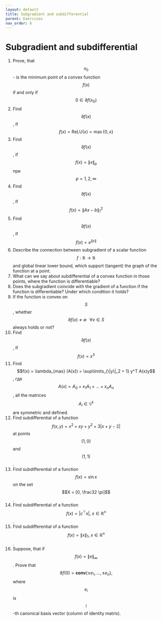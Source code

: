 ```yaml
---
layout: default
title: Subgradient and subdifferential
parent: Exercises
nav_order: 6
---
```


# Subgradient and subdifferential

1. Prove, that $$x_0$$ - is the minimum point of a convex function $$f(x)$$ if and only if $$0 \in \partial f(x_0)$$
1. Find $$\partial f(x)$$, if $$f(x) = \text{ReLU}(x) = \max \{0, x\}$$
1. Find $$\partial f(x)$$, if $$f(x) = \|x\|_p$$ при $$p = 1,2, \infty$$
1. Find $$\partial f(x)$$, if $$f(x) = \|Ax - b\|_1^2$$
1. Find $$\partial f(x)$$, if $$f(x) = e^{\|x\|}$$
1. Describe the connection between subgradient of a scalar function $$f: \mathbb{R} \to \mathbb{R}$$ and global linear lower bound, which support (tangent) the graph of the function at a point.
1. What can we say about subdifferential of a convex function in those points, where the function is differentiable?
1. Does the subgradient coincide with the gradient of a function if the function is differentiable? Under which condition it holds?
1. If the function is convex on $$S$$, whether $$\partial f(x) \neq \emptyset  \;\;\; \forall x \in S$$ always holds or not?
1. Find $$\partial f(x)$$, if $$f(x) = x^3$$
1. Find $$f(x) = \lambda_{max} (A(x)) = \sup\limits_{\|y\|_2 = 1} y^T A(x)y$$, где $$A(x) = A_0 + x_1A_1 + \ldots + x_nA_n$$, all the matrices $$A_i \in \mathbb{S}^k$$ are symmetric and defined.
1. Find subdifferential of a function $$f(x,y) = x^2 + xy + y^2 + 3\vert x + y − 2\vert$$ at points $$(1,0)$$ and $$(1,1)$$.
1. Find subdifferential of a function $$f(x) = \sin x$$ on the set $$X = [0, \frac32 \pi]$$.
1. Find subdifferential of a function $$f(x) = \vert c^{\top}x\vert, \; x \in \mathbb{R}^n$$.
1. Find subdifferential of a function $$f(x) = \|x\|_1, \; x \in \mathbb{R}^n$$.
1. Suppose, that if $$f(x) = \|x\|_\infty$$. Prove that
    $$
    \partial f(0) = \textbf{conv}\{\pm e_1, \ldots , \pm e_n\},
    $$
    where $$e_i$$ is $$i$$-th canonical basis vector (column of identity matrix).
